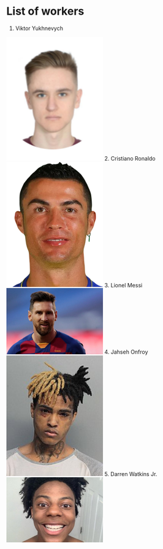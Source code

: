 # List of workers

1. Viktor Yukhnevych
<img src="workers/Viktor.png" width=50%>
2. Cristiano Ronaldo
<img src="workers/cristiano.webp" width=50%>
3. Lionel Messi
<img src="workers/messi.jpg" width=50%>
4. Jahseh Onfroy
<img src="workers/Xxxtentacion_(cropped).jpg" width=50%>
5. Darren Watkins Jr.
<img src="workers/darren.jpg" width=50%>
